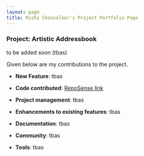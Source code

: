 ```yaml
---
layout: page
title: Rishi Chousalkar's Project Portfolio Page
---
```


### Project: Artistic Addressbook

to be added soon (tbas)

Given below are my contributions to the project.

* **New Feature**: tbas

* **Code contributed**: [RepoSense link]()

* **Project management**:
    tbas

* **Enhancements to existing features**:
    tbas

* **Documentation**:
    tbas

* **Community**:
    tbas

* **Tools**:
    tbas
